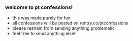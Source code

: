 ### welcome to pt confessions!
- this was made purely for fun
- all confessions will be posted on rentry.co/ptconfessions
- please restrain from sending anything problematic
- feel free to send anything else!
<!--
**ponytownconfessions/ponytownconfessions** is a ✨ _special_ ✨ repository because its `README.md` (this file) appears on your GitHub profile.

Here are some ideas to get you started:

- 🔭 I’m currently working on ...
- 🌱 I’m currently learning ...
- 👯 I’m looking to collaborate on ...
- 🤔 I’m looking for help with ...
- 💬 Ask me about ...
- 📫 How to reach me: ...
- 😄 Pronouns: ...
- ⚡ Fun fact: ...
-->
